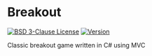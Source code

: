 # Breakout

[![BSD 3-Clause License](https://img.shields.io/badge/License-BSD_3--Clauses-blue.svg?longCache=true)](https://github.com/NearHuscarl/Breakout/blob/master/LICENSE.md)
[![Version](https://img.shields.io/badge/Version-0.0.7-green.svg?longCache=true)](https://github.com/NearHuscarl/Breakout/releases)

Classic breakout game written in C# using MVC

